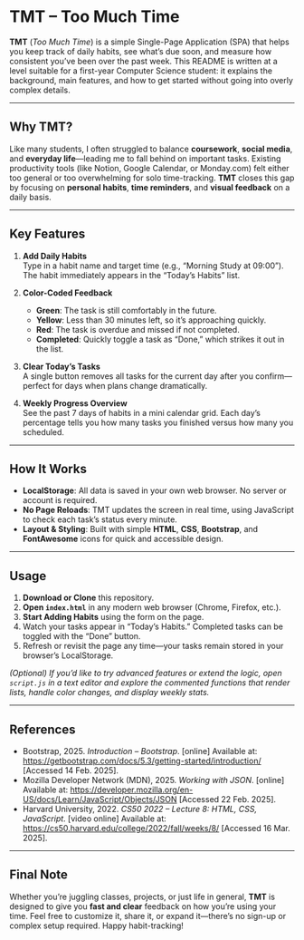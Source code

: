 # TMT – Too Much Time

**TMT** (*Too Much Time*) is a simple Single-Page Application (SPA) that helps you keep track of daily habits, see what’s due soon, and measure how consistent you’ve been over the past week. This README is written at a level suitable for a first-year Computer Science student: it explains the background, main features, and how to get started without going into overly complex details.

---

## Why TMT?

Like many students, I often struggled to balance **coursework**, **social media**, and **everyday life**—leading me to fall behind on important tasks. Existing productivity tools (like Notion, Google Calendar, or Monday.com) felt either too general or too overwhelming for solo time-tracking. **TMT** closes this gap by focusing on **personal habits**, **time reminders**, and **visual feedback** on a daily basis.

---

## Key Features

1. **Add Daily Habits**  
   Type in a habit name and target time (e.g., “Morning Study at 09:00”). The habit immediately appears in the “Today’s Habits” list.

2. **Color-Coded Feedback**  
   - **Green**: The task is still comfortably in the future.  
   - **Yellow**: Less than 30 minutes left, so it’s approaching quickly.  
   - **Red**: The task is overdue and missed if not completed.  
   - **Completed**: Quickly toggle a task as “Done,” which strikes it out in the list.

3. **Clear Today’s Tasks**  
   A single button removes all tasks for the current day after you confirm—perfect for days when plans change dramatically.

4. **Weekly Progress Overview**  
   See the past 7 days of habits in a mini calendar grid. Each day’s percentage tells you how many tasks you finished versus how many you scheduled.

---

## How It Works

- **LocalStorage**: All data is saved in your own web browser. No server or account is required.  
- **No Page Reloads**: TMT updates the screen in real time, using JavaScript to check each task’s status every minute.  
- **Layout & Styling**: Built with simple **HTML**, **CSS**, **Bootstrap**, and **FontAwesome** icons for quick and accessible design.

---

## Usage

1. **Download or Clone** this repository.  
2. **Open `index.html`** in any modern web browser (Chrome, Firefox, etc.).  
3. **Start Adding Habits** using the form on the page.  
4. Watch your tasks appear in “Today’s Habits.” Completed tasks can be toggled with the “Done” button.  
5. Refresh or revisit the page any time—your tasks remain stored in your browser’s LocalStorage.

*(Optional) If you’d like to try advanced features or extend the logic, open `script.js` in a text editor and explore the commented functions that render lists, handle color changes, and display weekly stats.*

---

## References

- Bootstrap, 2025. *Introduction – Bootstrap*. [online] Available at: <https://getbootstrap.com/docs/5.3/getting-started/introduction/> [Accessed 14 Feb. 2025].  
- Mozilla Developer Network (MDN), 2025. *Working with JSON*. [online] Available at: <https://developer.mozilla.org/en-US/docs/Learn/JavaScript/Objects/JSON> [Accessed 22 Feb. 2025].  
- Harvard University, 2022. *CS50 2022 – Lecture 8: HTML, CSS, JavaScript*. [video online] Available at: <https://cs50.harvard.edu/college/2022/fall/weeks/8/> [Accessed 16 Mar. 2025].

---

## Final Note

Whether you’re juggling classes, projects, or just life in general, **TMT** is designed to give you **fast and clear** feedback on how you’re using your time. Feel free to customize it, share it, or expand it—there’s no sign-up or complex setup required. Happy habit-tracking!
